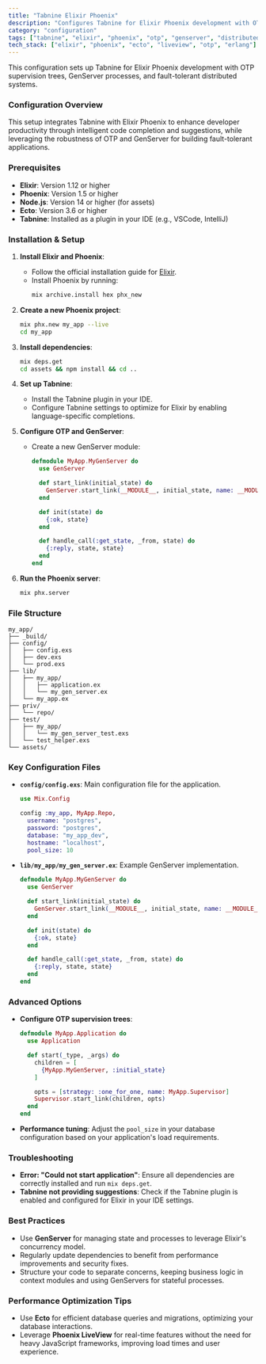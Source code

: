 ```yaml
---
title: "Tabnine Elixir Phoenix"
description: "Configures Tabnine for Elixir Phoenix development with OTP, GenServers, and fault-tolerant systems."
category: "configuration"
tags: ["tabnine", "elixir", "phoenix", "otp", "genserver", "distributed"]
tech_stack: ["elixir", "phoenix", "ecto", "liveview", "otp", "erlang"]
---
```


This configuration sets up Tabnine for Elixir Phoenix development with OTP supervision trees, GenServer processes, and fault-tolerant distributed systems.

### Configuration Overview
This setup integrates Tabnine with Elixir Phoenix to enhance developer productivity through intelligent code completion and suggestions, while leveraging the robustness of OTP and GenServer for building fault-tolerant applications.

### Prerequisites
- **Elixir**: Version 1.12 or higher
- **Phoenix**: Version 1.5 or higher
- **Node.js**: Version 14 or higher (for assets)
- **Ecto**: Version 3.6 or higher
- **Tabnine**: Installed as a plugin in your IDE (e.g., VSCode, IntelliJ)

### Installation & Setup
1. **Install Elixir and Phoenix**:
   - Follow the official installation guide for [Elixir](https://elixir-lang.org/install.html).
   - Install Phoenix by running:
     ```bash
     mix archive.install hex phx_new
     ```

2. **Create a new Phoenix project**:
   ```bash
   mix phx.new my_app --live
   cd my_app
   ```

3. **Install dependencies**:
   ```bash
   mix deps.get
   cd assets && npm install && cd ..
   ```

4. **Set up Tabnine**:
   - Install the Tabnine plugin in your IDE.
   - Configure Tabnine settings to optimize for Elixir by enabling language-specific completions.

5. **Configure OTP and GenServer**:
   - Create a new GenServer module:
     ```elixir
     defmodule MyApp.MyGenServer do
       use GenServer

       def start_link(initial_state) do
         GenServer.start_link(__MODULE__, initial_state, name: __MODULE__)
       end

       def init(state) do
         {:ok, state}
       end

       def handle_call(:get_state, _from, state) do
         {:reply, state, state}
       end
     end
     ```

6. **Run the Phoenix server**:
   ```bash
   mix phx.server
   ```

### File Structure
```
my_app/
├── _build/
├── config/
│   ├── config.exs
│   ├── dev.exs
│   └── prod.exs
├── lib/
│   ├── my_app/
│   │   ├── application.ex
│   │   └── my_gen_server.ex
│   └── my_app.ex
├── priv/
│   └── repo/
├── test/
│   ├── my_app/
│   │   └── my_gen_server_test.exs
│   └── test_helper.exs
└── assets/
```

### Key Configuration Files
- **`config/config.exs`**: Main configuration file for the application.
  ```elixir
  use Mix.Config

  config :my_app, MyApp.Repo,
    username: "postgres",
    password: "postgres",
    database: "my_app_dev",
    hostname: "localhost",
    pool_size: 10
  ```

- **`lib/my_app/my_gen_server.ex`**: Example GenServer implementation.
  ```elixir
  defmodule MyApp.MyGenServer do
    use GenServer

    def start_link(initial_state) do
      GenServer.start_link(__MODULE__, initial_state, name: __MODULE__)
    end

    def init(state) do
      {:ok, state}
    end

    def handle_call(:get_state, _from, state) do
      {:reply, state, state}
    end
  end
  ```

### Advanced Options
- **Configure OTP supervision trees**:
  ```elixir
  defmodule MyApp.Application do
    use Application

    def start(_type, _args) do
      children = [
        {MyApp.MyGenServer, :initial_state}
      ]

      opts = [strategy: :one_for_one, name: MyApp.Supervisor]
      Supervisor.start_link(children, opts)
    end
  end
  ```

- **Performance tuning**: Adjust the `pool_size` in your database configuration based on your application's load requirements.

### Troubleshooting
- **Error: "Could not start application"**: Ensure all dependencies are correctly installed and run `mix deps.get`.
- **Tabnine not providing suggestions**: Check if the Tabnine plugin is enabled and configured for Elixir in your IDE settings.

### Best Practices
- Use **GenServer** for managing state and processes to leverage Elixir's concurrency model.
- Regularly update dependencies to benefit from performance improvements and security fixes.
- Structure your code to separate concerns, keeping business logic in context modules and using GenServers for stateful processes.

### Performance Optimization Tips
- Use **Ecto** for efficient database queries and migrations, optimizing your database interactions.
- Leverage **Phoenix LiveView** for real-time features without the need for heavy JavaScript frameworks, improving load times and user experience.